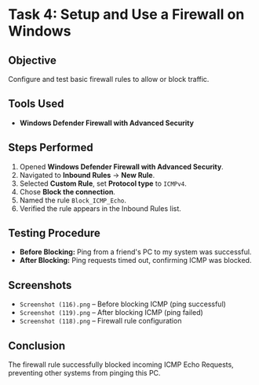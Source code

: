 # Task 4: Setup and Use a Firewall on Windows

## Objective
Configure and test basic firewall rules to allow or block traffic.

## Tools Used
- **Windows Defender Firewall with Advanced Security**

## Steps Performed
1. Opened **Windows Defender Firewall with Advanced Security**.
2. Navigated to **Inbound Rules** → **New Rule**.
3. Selected **Custom Rule**, set **Protocol type** to `ICMPv4`.
4. Chose **Block the connection**.
5. Named the rule `Block_ICMP_Echo`.
6. Verified the rule appears in the Inbound Rules list.

## Testing Procedure
- **Before Blocking:** Ping from a friend's PC to my system was successful.
- **After Blocking:** Ping requests timed out, confirming ICMP was blocked.

## Screenshots
- `Screenshot (116).png` – Before blocking ICMP (ping successful)
- `Screenshot (119).png` – After blocking ICMP (ping failed)
- `Screenshot (118).png` – Firewall rule configuration

## Conclusion
The firewall rule successfully blocked incoming ICMP Echo Requests, preventing other systems from pinging this PC.
